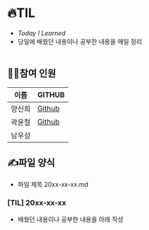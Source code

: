 # 🔥TIL
- _Today I Learned_<br>
- 당일에 배웠던 내용이나 공부한 내용을 매일 정리<br><br>

## 🙋‍♂️참여 인원
| 이름 | GITHUB |
| --- | --- |
| 양신희 | [Github](https://github.com/ysheep0906) |
| 곽윤철 | [Github](https://github.com/YunDo-Gi) |
| 남우성 | |

## ✍파일 양식
- 파일 제목 20xx-xx-xx.md

### [TIL] 20xx-xx-xx
- 배웠던 내용이나 공부한 내용을 아래 작성
